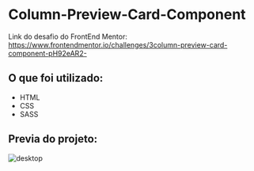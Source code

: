# Column-Preview-Card-Component
Link do desafio do FrontEnd Mentor: https://www.frontendmentor.io/challenges/3column-preview-card-component-pH92eAR2-

## O que foi utilizado:
- HTML
- CSS
- SASS

## Previa do projeto:

![desktop](https://user-images.githubusercontent.com/34142513/121074212-f0e6f380-c7a9-11eb-80fb-766b46e8350b.png)

